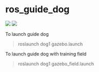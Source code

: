 # ros_guide_dog

<img src="https://github.com/tony92151/ros_guide_dog/blob/master/image/image10.JPG"/>
<img src="https://github.com/tony92151/ros_guide_dog/blob/master/image/image10.gif"/>


To launch guide dog
> roslaunch dog1 gazebo.launch

To launch guide dog with training field
> roslaunch dog1 gazebo_field.launch
